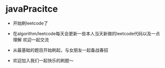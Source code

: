 # javaPracitce
* 开始刷leetcode了

* 在algorithm/leetcode每天会更新一些本人当天新做的leetcode代码以及一点理解
欢迎一起交流

* 从最基础的题目开始刷起，与女朋友一起备战春招

* 欢迎加入我们一起快乐的刷题～

